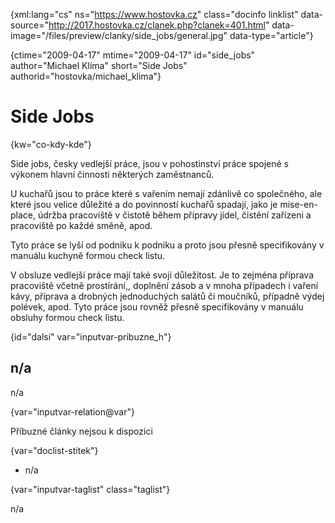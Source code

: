 
{xml:lang="cs" ns="https://www.hostovka.cz" class="docinfo linklist" data-source="http://2017.hostovka.cz/clanek.php?clanek=401.html" data-image="/files/preview/clanky/side_jobs/general.jpg" data-type="article"}

{ctime="2009-04-17" mtime="2009-04-17" id="side\_jobs" author="Michael Klíma" short="Side Jobs" authorid="hostovka/michael\_klima"}

# Side Jobs 

{kw="co-kdy-kde"}

Side jobs, česky vedlejší práce, jsou v pohostinství práce spojené s výkonem hlavní činnosti některých zaměstnanců. 

U kuchařů jsou to práce které s vařením nemají zdánlivě co společného, ale které jsou velice důležité a do povinností kuchařů spadají, jako je mise-en-place, údržba pracoviště v čistotě během přípravy jídel, čistění zařízeni a pracoviště po každé směně, apod. 

Tyto práce se lyší od podniku k podniku a proto jsou přesně specifikovány v manuálu kuchyně formou check listu. 

V obsluze vedlejší práce mají také svoji důležitost. Je to zejména příprava pracoviště včetně prostírání,, doplnění zásob a v mnoha případech i vaření kávy, příprava a drobných jednoduchých salátů či moučníků, případně výdej polévek, apod. Tyto práce jsou rovněž přesně specifikovány v manuálu obsluhy formou check listu. 

{id="dalsi" var="inputvar-pribuzne_h"}

## n/a 

n/a 

{var="inputvar-relation@var"}

Příbuzné články nejsou k dispozici 

{var="doclist-stitek"}

  * n/a 

{var="inputvar-taglist" class="taglist"}

n/a

